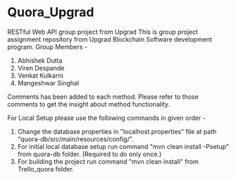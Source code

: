 # Quora_Upgrad
RESTful Web API group project from Upgrad
This is group project assignment repository from Upgrad Blockchain Software development program.
Group Members -
  1. Abhishek Dutta
  2. Viren Despande
  3. Venkat Kulkarni
  4. Mangeshwar Singhal

Comments has been added to each method. Please refer to those comments to get the insight about method functionality.

For Local Setup please use the following commands in given order -
  1.  Change the database properties in "localhost.properties" file at path "quora-db/src/main/resources/config/".
  2.  For initial local database setup run command "mvn clean install -Psetup" from quora-db folder. (Required to do only once.)
  3.  For building the project run command "mvn clean install" from Trello_quora folder.
